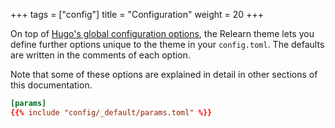 +++
tags = ["config"]
title = "Configuration"
weight = 20
+++

On top of [Hugo's global configuration options](https://gohugo.io/overview/configuration/), the Relearn theme lets you define further options unique to the theme in your `config.toml`. The defaults are written in the comments of each option.

Note that some of these options are explained in detail in other sections of this documentation.

````toml {title="config.toml"}
[params]
{{% include "config/_default/params.toml" %}}
````
